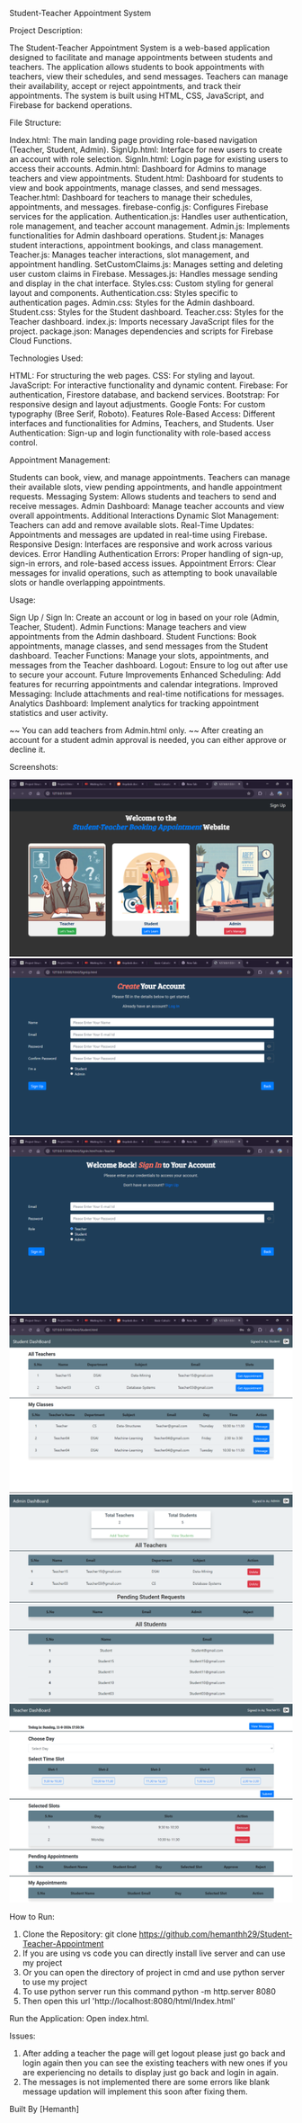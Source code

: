 Student-Teacher Appointment System

Project Description:

The Student-Teacher Appointment System is a web-based application designed to facilitate and manage appointments between students and teachers. The application allows students to book appointments with teachers, view their schedules, and send messages. Teachers can manage their availability, accept or reject appointments, and track their appointments. The system is built using HTML, CSS, JavaScript, and Firebase for backend operations.

File Structure:

Index.html: The main landing page providing role-based navigation (Teacher, Student, Admin).
SignUp.html: Interface for new users to create an account with role selection.
SignIn.html: Login page for existing users to access their accounts.
Admin.html: Dashboard for Admins to manage teachers and view appointments.
Student.html: Dashboard for students to view and book appointments, manage classes, and send messages.
Teacher.html: Dashboard for teachers to manage their schedules, appointments, and messages.
firebase-config.js: Configures Firebase services for the application.
Authentication.js: Handles user authentication, role management, and teacher account management.
Admin.js: Implements functionalities for Admin dashboard operations.
Student.js: Manages student interactions, appointment bookings, and class management.
Teacher.js: Manages teacher interactions, slot management, and appointment handling.
SetCustomClaims.js: Manages setting and deleting user custom claims in Firebase.
Messages.js: Handles message sending and display in the chat interface.
Styles.css: Custom styling for general layout and components.
Authentication.css: Styles specific to authentication pages.
Admin.css: Styles for the Admin dashboard.
Student.css: Styles for the Student dashboard.
Teacher.css: Styles for the Teacher dashboard.
index.js: Imports necessary JavaScript files for the project.
package.json: Manages dependencies and scripts for Firebase Cloud Functions.

Technologies Used:

HTML: For structuring the web pages.
CSS: For styling and layout.
JavaScript: For interactive functionality and dynamic content.
Firebase: For authentication, Firestore database, and backend services.
Bootstrap: For responsive design and layout adjustments.
Google Fonts: For custom typography (Bree Serif, Roboto).
Features
Role-Based Access: Different interfaces and functionalities for Admins, Teachers, and Students.
User Authentication: Sign-up and login functionality with role-based access control.

Appointment Management:

Students can book, view, and manage appointments.
Teachers can manage their available slots, view pending appointments, and handle appointment requests.
Messaging System: Allows students and teachers to send and receive messages.
Admin Dashboard: Manage teacher accounts and view overall appointments.
Additional Interactions
Dynamic Slot Management: Teachers can add and remove available slots.
Real-Time Updates: Appointments and messages are updated in real-time using Firebase.
Responsive Design: Interfaces are responsive and work across various devices.
Error Handling
Authentication Errors: Proper handling of sign-up, sign-in errors, and role-based access issues.
Appointment Errors: Clear messages for invalid operations, such as attempting to book unavailable slots or handle overlapping appointments.

Usage:

Sign Up / Sign In: Create an account or log in based on your role (Admin, Teacher, Student).
Admin Functions: Manage teachers and view appointments from the Admin dashboard.
Student Functions: Book appointments, manage classes, and send messages from the Student dashboard.
Teacher Functions: Manage your slots, appointments, and messages from the Teacher dashboard.
Logout: Ensure to log out after use to secure your account.
Future Improvements
Enhanced Scheduling: Add features for recurring appointments and calendar integrations.
Improved Messaging: Include attachments and real-time notifications for messages.
Analytics Dashboard: Implement analytics for tracking appointment statistics and user activity.

~~ You can add teachers from Admin.html only.
~~ After creating an account for a student admin approval is needed, you can either approve or decline it.

Screenshots:

![Index.html](Screenshots\Index.png)
![SignUp.html](Screenshots\SignUp.png)
![SignIn.html](Screenshots\SignIn.png)
![Student.html](Screenshots\Student.png)
![Admin.html](Screenshots\Admin.png)
![Teacher.html](Screenshots\Teacher.png)

How to Run:

1) Clone the Repository: git clone https://github.com/hemanthh29/Student-Teacher-Appointment
2) If you are using vs code you can directly install live server and can use my project
3) Or you can open the directory of project in cmd and use python server to use my project
4) To use python server run this command python -m http.server 8080
5) Then open this url 'http://localhost:8080/html/Index.html'

Run the Application: Open index.html.

Issues:

1) After adding a teacher the page will get logout please just go back and login again then you can see the existing teachers with new ones if you are experiencing no details to display just go back and login in again.
2) The messages is not implemented there are some errors like blank message updation will implement this soon after fixing them.

Built By [Hemanth]